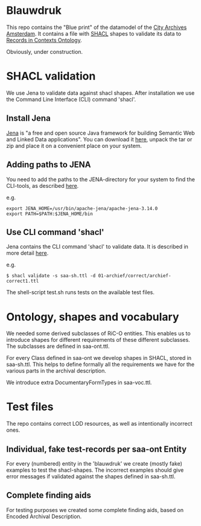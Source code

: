 # Blauwdruk

This repo contains the "Blue print" of the datamodel of the [City Archives Amsterdam](https://archief.amsterdam/). It contains a file with [SHACL](https://www.w3.org/TR/shacl/) shapes to validate its data to [Records in Contexts Ontology](https://www.ica.org/standards/RiC/ontology).

Obviously, under construction.

# SHACL validation
We use Jena to validate data against shacl shapes. After installation we use the Command Line Interface (CLI) command 'shacl'.

## Install Jena
[Jena](https://jena.apache.org/) is "a free and open source Java framework for building Semantic Web and Linked Data applications". You can download it [here](https://jena.apache.org/download/), unpack the tar or zip and place it on a convenient place on your system.

## Adding paths to JENA
You need to add the paths to the JENA-directory for your system to find the CLI-tools, as described [here](https://jena.apache.org/documentation/tools/).

e.g.
```
export JENA_HOME=/usr/bin/apache-jena/apache-jena-3.14.0
export PATH=$PATH:$JENA_HOME/bin
```

## Use CLI command 'shacl'
Jena contains the CLI command 'shacl' to validate data. It is described in more detail [here](https://jena.apache.org/documentation/shacl/).

e.g. 
```
$ shacl validate -s saa-sh.ttl -d 01-archief/correct/archief-correct1.ttl
```

The shell-script test.sh runs tests on the available test files.

# Ontology, shapes and vocabulary
We needed some derived subclasses of RiC-O entities. This enables us to introduce shapes for different requirements of these different subclasses. The subclasses are defined in saa-ont.ttl.

For every Class defined in saa-ont we develop shapes in SHACL, stored in saa-sh.ttl. This helps to define formally all the requirements we have for the various parts in the archival description.

We introduce extra DocumentaryFormTypes in saa-voc.ttl.

# Test files
The repo contains correct LOD resources, as well as intentionally incorrect ones. 

## Individual, fake test-records per saa-ont Entity
For every (numbered) entity in the 'blauwdruk' we create (mostly fake) examples to test the shacl-shapes. The incorrect examples should give error messages if validated against the shapes defined in saa-sh.ttl.

## Complete finding aids
For testing purposes we created some complete finding aids, based on Encoded Archival Description.

